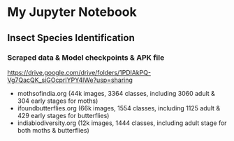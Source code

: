 # My Jupyter Notebook

## Insect Species Identification

### Scraped data & Model checkpoints & APK file

https://drive.google.com/drive/folders/1PDlAkPQ-Vg7QacQK_siGOcprIYPY4lWe?usp=sharing

 - mothsofindia.org (44k images, 3364 classes, including 3060 adult & 304 early stages for moths)
 - ifoundbutterflies.org (66k images, 1554 classes, including 1125 adult & 429 early stages for butterflies)
 - indiabiodiversity.org (12k images, 1444 classes, including adult stage for both moths & butterflies)

